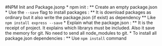 #NPM Init and Package.jsonp
	* npm init : 
		** Create an empty package.json
	* Use the `--save` flag to install packages : 
		** It is download packages as ordinary but it also write the package.json (if exist) as dependency
		** Like `npm install express --save`
	* Explain what the package.json : 
		** It is the receipt of project. It explains which librarys must be included. Also it save the memory for git. No need to send all node_modules to git. 
	* To install all package.json dependencies : 
		** Use `npm install` command